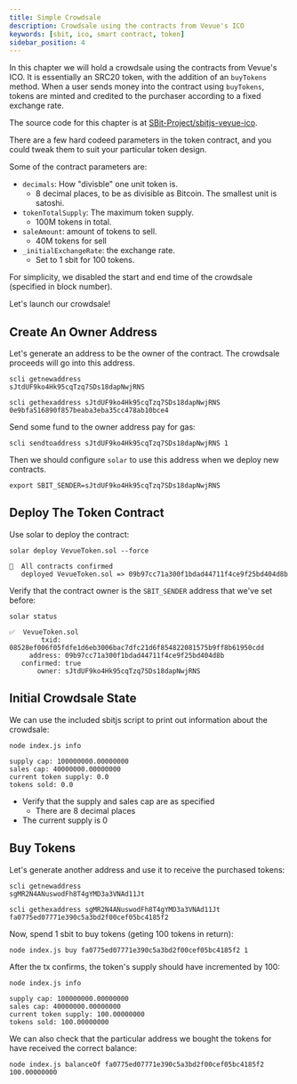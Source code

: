 ```yaml
---
title: Simple Crowdsale
description: Crowdsale using the contracts from Vevue's ICO
keywords: [sbit, ico, smart contract, token]
sidebar_position: 4
---
```


In this chapter we will hold a crowdsale using the contracts from Vevue's ICO. It is essentially an SRC20 token, with the addition of an `buyTokens` method. When a user sends money into the contract using `buyTokens`, tokens are minted and credited to the purchaser according to a fixed exchange rate.

The source code for this chapter is at [SBit-Project/sbitjs-vevue-ico](https://github.com/SBit-Project/sbitjs-vevue-ico).

There are a few hard codeed parameters in the token contract, and you could tweak them to suit your particular token design.

Some of the contract parameters are:

+ `decimals`: How "divisble" one unit token is.
  + 8 decimal places, to be as divisible as Bitcoin. The smallest unit is satoshi.
+ `tokenTotalSupply`: The maximum token supply.
  + 100M tokens in total.
+ `saleAmount`: amount of tokens to sell.
  + 40M tokens for sell
+ `_initialExchangeRate`: the exchange rate.
  + Set to 1 sbit for 100 tokens.

For simplicity, we disabled the start and end time of the crowdsale (specified in block number).

Let's launch our crowdsale!

## Create An Owner Address

Let's generate an address to be the owner of the contract. The crowdsale proceeds will go into this address.

```shell
scli getnewaddress
sJtdUF9ko4Hk95cqTzq7SDs18dapNwjRNS

scli gethexaddress sJtdUF9ko4Hk95cqTzq7SDs18dapNwjRNS
0e9bfa516890f857beaba3eba35cc478ab10bce4
```

Send some fund to the owner address pay for gas:

```shell
scli sendtoaddress sJtdUF9ko4Hk95cqTzq7SDs18dapNwjRNS 1
```

Then we should configure `solar` to use this address when we deploy new contracts.

```shell
export SBIT_SENDER=sJtdUF9ko4Hk95cqTzq7SDs18dapNwjRNS
```

## Deploy The Token Contract

Use solar to deploy the contract:

```
solar deploy VevueToken.sol --force

🚀  All contracts confirmed
   deployed VevueToken.sol => 09b97cc71a300f1bdad44711f4ce9f25bd404d8b
```

Verify that the contract owner is the `SBIT_SENDER` address that we've set before:

```
solar status

✅  VevueToken.sol
        txid: 08528ef006f05fdfe1d6eb3006bac7dfc21d6f854822081575b9ff8b61950cdd
     address: 09b97cc71a300f1bdad44711f4ce9f25bd404d8b
   confirmed: true
       owner: sJtdUF9ko4Hk95cqTzq7SDs18dapNwjRNS
```

## Initial Crowdsale State

We can use the included sbitjs script to print out information about the crowdsale:

```shell
node index.js info

supply cap: 100000000.00000000
sales cap: 40000000.00000000
current token supply: 0.0
tokens sold: 0.0
```

* Verify that the supply and sales cap are as specified
  * There are 8 decimal places
* The current supply is 0

## Buy Tokens

Let's generate another address and use it to receive the purchased tokens:

```shell
scli getnewaddress
sgMR2N4ANuswodFh8T4gYMD3a3VNAd11Jt
```

```shell
scli gethexaddress sgMR2N4ANuswodFh8T4gYMD3a3VNAd11Jt
fa0775ed07771e390c5a3bd2f00cef05bc4185f2
```

Now, spend 1 sbit to buy tokens (geting 100 tokens in return):

```shell
node index.js buy fa0775ed07771e390c5a3bd2f00cef05bc4185f2 1
```

After the tx confirms, the token's supply should have incremented by 100:

```shell
node index.js info

supply cap: 100000000.00000000
sales cap: 40000000.00000000
current token supply: 100.00000000
tokens sold: 100.00000000
```

We can also check that the particular address we bought the tokens for have received the correct balance:

```shell
node index.js balanceOf fa0775ed07771e390c5a3bd2f00cef05bc4185f2
100.00000000
```
